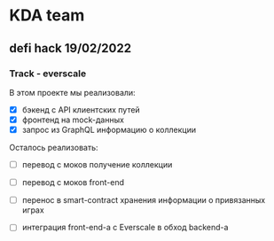 # KDA team 
## defi hack 19/02/2022
### Track - everscale

В этом проекте мы реализовали:
- [x] бэкенд с API клиентских путей
- [x] фронтенд на mock-данных
- [x] запрос из GraphQL информацию о коллекции

Осталось реализовать:
- [ ] перевод с моков получение коллекции
- [ ] перевод с моков front-end
- [ ] перенос в smart-contract хранения информации о привязанных играх
- [ ] интеграция front-end-а с Everscale в обход backend-а
 
